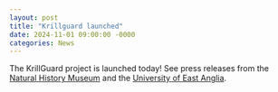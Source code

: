 ```yaml
---
layout: post
title: "Krillguard launched"
date: 2024-11-01 09:00:00 -0000
categories: News
---
```


The KrillGuard project is launched today! See press releases from the [Natural History Museum](https://www.nhm.ac.uk/press-office/press-releases/urgent-project-to-deepen-understanding-of-antarctic-krill-in-a-c.html) and the [University of East Anglia](https://www.uea.ac.uk/about/news/article/uea-to-track-a-century-of-genetic-change-in-antarctic-krill).
